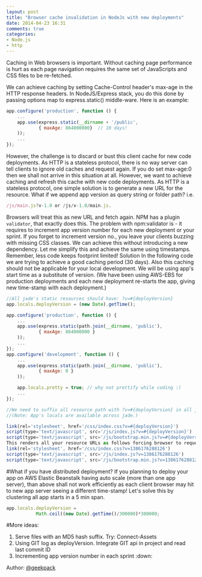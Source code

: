 ```yaml
---
layout: post
title: "Browser cache invalidation in NodeJs with new deployments"
date: 2014-04-23 16:31
comments: true
categories: 
- Node.js
- http
---
```



Caching in Web browsers is important. Without caching page performance is hurt as each page navigation requires the same set of JavaScripts and CSS files to be re-fetched. 
<!--more-->
We can achieve caching by setting Cache-Control header's max-age in the HTTP response headers. In NodeJS/Express stack, you do this done by passing options map to express.static() middle-ware. Here is an example:

```javascript
app.configure('production', function () {
    ...
    app.use(express.static(__dirname + '/public',
    		{ maxAge: 864000000}  // 10 days!
    ));
    ...
});
```
However, the challenge is to discard or bust this client cache for new code deployments. As HTTP is a stateless protocol, there is no way server can tell clients to ignore old caches and request again. If you do set max-age:0 then we shall not arrive in this situation at all. However, we want to achieve caching and refresh this cache with new code deployments. As HTTP is a stateless protocol, one simple solution is to generate a new URL for the resource. What if we append app version as query string or folder path? 
i.e.
```javascript
/js/main.js?v-1.0 or /js/v-1.0/main.js. 
```
Browsers will treat this as new URL and fetch again. NPM has a plugin `validator`, that exactly does this. The problem with npm:validator is - it requires to increment app version number for each new deployment or your sprint. If you forget to increment version no., you leave your clients buzzing with missing CSS classes. We can achieve this without introducing a new dependency. Let me simplify this and achieve the same using timestamps. Remember, less code keeps footprint limited! Solution In the following code we are trying to achieve a good caching period (30 days). Also this caching should not be applicable for your local development. We will be using app's start time as a substitute of version. (We have been using AWS-EBS for production deployments and each new deployment re-starts the app, giving new time-stamp with each deployment.)

```javascript
//All jade's static resources should have: ?v=#{deployVersion}
app.locals.deployVersion = (new Date).getTime();

app.configure('production', function () {
    ...
    app.use(express.static(path.join(__dirname, 'public'),
    		{ maxAge: 864000000 }
    ));
    ...
});
app.configure('development', function () {
    ...
    app.use(express.static(path.join(__dirname, 'public'),
    		{ maxAge: 0 }
    ));

    app.locals.pretty = true; // why not prettify while coding :)
    ...
});

//We need to suffix all resource path with ?v=#{deployVersion} in all jade files. 
//(Note: App's locals are available across jade.)

link(rel='stylesheet', href='/css/index.css?v=#{deployVersion}')
script(type='text/javascript', src='/js/index.js?v=#{deployVersion}')
script(type='text/javascript', src='/js/bootstrap.min.js?v=#{deployVersion}')
This renders all your resource URLs as follows forcing browser to request new resource.
link(rel='stylesheet', href='/css/index.css?v=1386176288126')
script(type='text/javascript', src='/js/index.js?v=1386176288126')
script(type='text/javascript', src='/js/bootstrap.min.js?v=1386176288126')
```
#What if you have distributed deployment? 
If you planning to deploy your app on AWS Elastic Beanstalk having auto scale (more than one app server), than above shall not work efficiently as each client browser may hit to new app server seeing a different time-stamp! Let's solve this by clustering all app starts in a 5 min span.
```javascript
app.locals.deployVersion = 
           Math.ceil((new Date).getTime()/300000)*300000;
```
#More ideas:
	
1.	Serve files with an MD5 hash suffix. Try: Connect-Assets
2.	Using GIT log as deployVersion. Integrate GIT api in project and read last commit ID
3.	Incrementing app version number in each sprint :down:

Author: <a href="https://twitter.com/@geekpack">@geekpack</a> 
